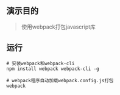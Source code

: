 ## 演示目的

> 使用webpack打包javascript库

## 运行

```shell
# 安装webpack和webpack-cli
npm install webpack webpack-cli -g

# webpack程序自动加载webpack.config.js打包
webpack
```
